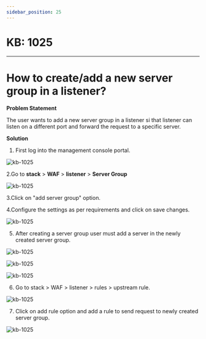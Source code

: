 ```yaml
---
sidebar_position: 25
---
```


# KB: 1025
-----------

# How to create/add a new server group in a listener?

**Problem Statement**

The user wants to add a new server group in a listener si that listener can listen on a different port and forward the request to a specific server.

**Solution**

1. First log into the management console portal.

![kb-1025](/tutorials/proflogin.png)

2.Go to **stack** > **WAF** > **listener** > **Server Group**

![kb-1025](/tutorials/server_grp.png)


3.Click on "add server group" option.

4.Configure the settings as per requirements and click on save changes.

![kb-1025](/tutorials/server__group.png)


5. After creating a server group user must add a server in the newly created server group.

![kb-1025](/tutorials/test_server.png)

![kb-1025](/tutorials/serverr.png)

![kb-1025](/tutorials/default_server.png)


6. Go to stack > WAF > listener > rules > upstream rule.

![kb-1025](/tutorials/upstream_rule.png)


7. Click on add rule option and add a rule to send request to newly created server group.

![kb-1025](/tutorials/newserver.png)

